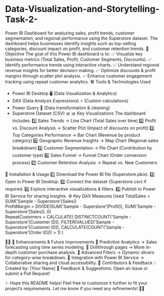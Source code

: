 # Data-Visualization-and-Storytelling-Task-2-
Power BI Dashboard for analyzing sales, profit trends, customer segmentation, and regional performance using the Superstore dataset. The dashboard helps businesses identify insights such as top-selling categories, discount impact on profit, and customer retention trends.
🎯 Objective
The goal of this Power BI dashboard is to:
✅ Visualize key business metrics (Total Sales, Profit, Customer Segments, Discounts).
✅ Identify performance trends using interactive charts.
✅ Understand regional revenue insights for better decision-making.
✅ Optimize discounts & profit margins through scatter plot analysis.
✅ Enhance customer engagement tracking using repeat customer analytics.
🛠️ Tools & Technologies Used
- Power BI Desktop 🖥️ (Data Visualization & Analytics)
- DAX (Data Analysis Expressions) ⚡ (Custom calculations)
- Power Query 🔄 (Data transformation & cleaning)
- Superstore Dataset (CSV) 📊
📊 Key Visualizations
The dashboard includes:
1️⃣ Sales Trends → Line Chart (Total Sales over time)
2️⃣ Profit vs. Discount Analysis → Scatter Plot (Impact of discounts on profit)
3️⃣ Top Categories Performance → Bar Chart (Revenue by product category)
4️⃣ Geographic Revenue Insights → Map Chart (Regional sales breakdown)
5️⃣ Customer Segmentation → Pie Chart (Contribution by customer type)
6️⃣ Sales Funnel → Funnel Chart (Order conversion process)
7️⃣ Customer Retention Analysis → Repeat vs. New Customers

📖 Installation & Usage
1️⃣ Download the Power BI file (Superstore.pbix).
2️⃣ Open in Power BI Desktop.
3️⃣ Connect the dataset (Superstore.csv) if required.
4️⃣ Explore interactive visualizations & filters.
5️⃣ Publish to Power BI Service for sharing insights.
⚙️ Key DAX Measures Used
TotalSales = SUM('Sample - Superstore'[Sales])  
ProfitMargin = DIVIDE(SUM('Sample - Superstore'[Profit]), SUM('Sample - Superstore'[Sales]), 0)  
RepeatCustomers = CALCULATE(
    DISTINCTCOUNT('Sample - Superstore'[Customer ID]),
    FILTER(VALUES('Sample - Superstore'[Customer ID]), CALCULATE(COUNT('Sample - Superstore'[Order ID])) > 1)
)


📌 Enhancements & Future Improvements
🔹 Predictive Analytics → Sales forecasting using time series modeling.
🔹 Drillthrough pages → More in-depth customer purchase analysis.
🔹 Advanced Filters → Dynamic slicers for category-wise breakdown.
🔹 Integration with Power BI Service → Collaborative sharing and cloud accessibility.
📝 Contributors & Feedback
💡 Created by: [Your Name]
📧 Feedback & Suggestions: Open an Issue or submit a Pull Request!

✨ Hope this README helps! Feel free to customize it further to fit your project’s requirements. Let me know if you need any refinements! 🚀😊
